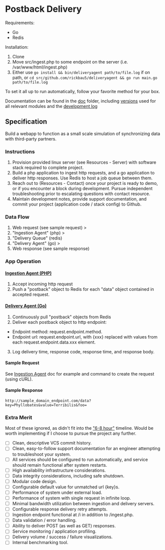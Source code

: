 # Postback Delivery
Requirements:

- Go
- Redis

Installation:

1. Clone
2. Move src/ingest.php to some endpoint on the server (i.e. /var/www/html/ingest.php)
3. Either use `go install && bin/deliveryagent path/to/file.log` if on path, or `cd src/github.com/rickbau5/deliveryagent && go run main.go path/to/file.log`

To set it all up to run automatically, follow your favorite method for your box. 

Documentation can be found in the [doc](doc) folder, including [versions](doc/Info.md#Versions) used for all relevant modules and the [development log](doc/DevelopmentLog.md)

## Specification
Build a webapp to function as a small scale simulation of synchronizing data with third-party partners.

### Instructions
1. Provision provided linux server (see Resources - Server) with software stack required to complete project.
2. Build a php application to ingest http requests, and a go application to deliver http responses. Use Redis to host a job queue between them.
3. Reach out to (Resources - Contact) once your project is ready to demo, or if you encounter a block during development. Pursue independent troubleshooting prior to escalating questions with contact resource.
4. Maintain development notes, provide support documentation, and commit your project (application code / stack config) to Github.

### Data Flow
1. Web request (see sample request) >
2. "Ingestion Agent" (php) >
3. "Delivery Queue" (redis)
4. "Delivery Agent" (go) >
5. Web response (see sample response)

### App Operation
#### [Ingestion Agent (PHP)](doc/IngestionAgent.md)
1. Accept incoming http request
2. Push a "postback" object to Redis for each "data" object contained in accepted request.

#### [Delivery Agent (Go)](doc/DeliveryAgent.md)
1. Continuously pull "postback" objects from Redis
2. Deliver each postback object to http endpoint:
  - Endpoint method: request.endpoint.method.
  - Endpoint url: request.endpoint.url, with {xxx} replaced with values from each request.endpoint.data.xxx element.
3. Log delivery time, response code, response time, and response body.

#### Sample Request 
See [Ingestion Agent](doc/IngestionAgent.md) doc for example and command to create the request (using cURL).

#### Sample Response
`http://sample_domain_endpoint.com/data?key=Phyllobates&value=Terribilis&foo=`

### Extra Merit
Most of these ignored, as didn't fit into the ["6-8 hour"](http://i.imgur.com/KU6K3d8.jpg) timeline. Would be worth implementing if I choose to pursue the project any further.
- [ ] Clean, descriptive VCS commit history.
- [ ] Clean, easy-to-follow support documentation for an engineer attempting to troubleshoot your system.
- [ ] All services should be configured to run automatically, and service should remain functional after system restarts.
- [ ] High availability infrastructure considerations.
- [ ] Data integrity considerations, including safe shutdown.
- [ ] Modular code design.
- [ ] Configurable default value for unmatched url {key}s.
- [ ] Performance of system under external load.
- [ ] Performance of system with single request in infinite loop.
- [ ] Minimal bandwidth utilization between ingestion and delivery servers.
- [ ] Configurable response delivery retry attempts. 
- [ ] Ingestion endpoint functional at /i in addition to /ingest.php.
- [ ] Data validation / error handling.
- [ ] Ability to deliver POST (as well as GET) responses.
- [ ] Service monitoring / application profiling.
- [ ] Delivery volume / success / failure visualizations.
- [ ] Internal benchmarking tool.

